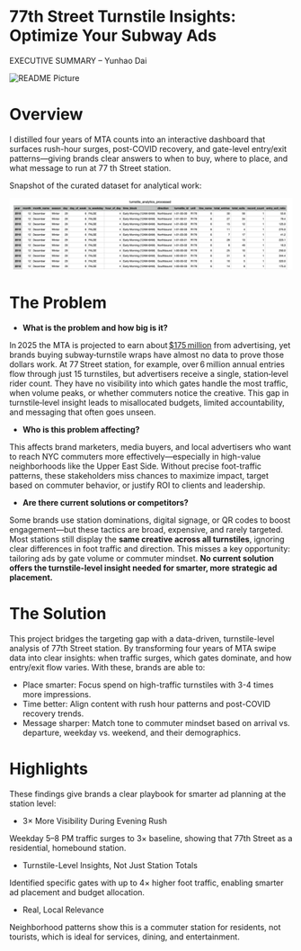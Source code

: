 # 77th Street Turnstile Insights: Optimize Your Subway Ads

EXECUTIVE SUMMARY – Yunhao Dai

![README Picture](project_concept_photo.png)

# Overview

I distilled four years of MTA counts into an interactive dashboard that surfaces rush-hour surges, post-COVID recovery, and gate-level entry/exit patterns—giving brands clear answers to when to buy, where to place, and what message to run at 77 th Street station.

Snapshot of the curated dataset for analytical work: 

![README Picture](datasets/data_snapshot.png)

# The Problem

- **What is the problem and how big is it?**

In 2025 the MTA is projected to earn about [\$175 million](https://www.amny.com/news/mta-nyc-subway-ads-and-money/) from advertising, yet brands buying subway‑turnstile wraps have almost no data to prove those dollars work. At 77 Street station, for example, over 6 million annual entries flow through just 15 turnstiles, but advertisers receive a single, station‑level rider count. They have no visibility into which gates handle the most traffic, when volume peaks, or whether commuters notice the creative. This gap in turnstile‑level insight leads to misallocated budgets, limited accountability, and messaging that often goes unseen.

- **Who is this problem affecting?**

This affects brand marketers, media buyers, and local advertisers who want to reach NYC commuters more effectively—especially in high-value neighborhoods like the Upper East Side. Without precise foot-traffic patterns, these stakeholders miss chances to maximize impact, target based on commuter behavior, or justify ROI to clients and leadership.

- **Are there current solutions or competitors?**

Some brands use station dominations, digital signage, or QR codes to boost engagement—but these tactics are broad, expensive, and rarely targeted. Most stations still display the **same creative across all turnstiles**, ignoring clear differences in foot traffic and direction. This misses a key opportunity: tailoring ads by gate volume or commuter mindset. **No current solution offers the turnstile-level insight needed for smarter, more strategic ad placement.**

# The Solution

This project bridges the targeting gap with a data-driven, turnstile-level analysis of 77th Street station. By transforming four years of MTA swipe data into clear insights: when traffic surges, which gates dominate, and how entry/exit flow varies. With these, brands are able to:

- Place smarter: Focus spend on high-traffic turnstiles with 3-4 times more impressions.
- Time better: Align content with rush hour patterns and post-COVID recovery trends.
- Message sharper: Match tone to commuter mindset based on arrival vs. departure, weekday vs. weekend, and their demographics.

# Highlights

These findings give brands a clear playbook for smarter ad planning at the station level:

- 3× More Visibility During Evening Rush

Weekday 5–8 PM traffic surges to 3× baseline, showing that 77th Street as a residential, homebound station.

- Turnstile-Level Insights, Not Just Station Totals

Identified specific gates with up to 4× higher foot traffic, enabling smarter ad placement and budget allocation.

- Real, Local Relevance

Neighborhood patterns show this is a commuter station for residents, not tourists, which is ideal for services, dining, and entertainment.
